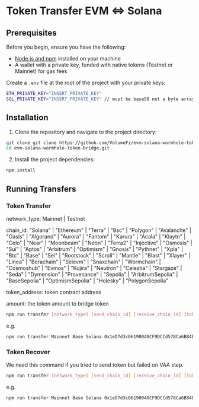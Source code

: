 # Token Transfer EVM <=> Solana

## Prerequisites

Before you begin, ensure you have the following:

 - [Node.js and npm](https://docs.npmjs.com/downloading-and-installing-node-js-and-npm) installed on your machine
 - A wallet with a private key, funded with native tokens (Testnet or Mainnet) for gas fees

Create a `.env` file at the root of the project with your private keys:

```bash
ETH_PRIVATE_KEY="INSERT_PRIVATE_KEY"
SOL_PRIVATE_KEY="INSERT_PRIVATE_KEY" // must be base58 not a byte array!
```

## Installation

1. Clone the repository and navigate to the project directory:

```bash
git clone git clone https://github.com/VolumeFi/evm-solana-wormhole-token-bridge.git
cd evm-solana-wormhole-token-bridge.git
```

2. Install the project dependencies:

```bash
npm install
```

## Running Transfers

### Token Transfer

network_type: Mainnet | Testnet

chain_id: "Solana" | "Ethereum" | "Terra" | "Bsc" | "Polygon" | "Avalanche" | "Oasis" | "Algorand" | "Aurora" | "Fantom" | "Karura" | "Acala" | "Klaytn" | "Celo" | "Near" | "Moonbeam" | "Neon" | "Terra2" | "Injective" | "Osmosis" | "Sui" | "Aptos" | "Arbitrum" | "Optimism" | "Gnosis" | "Pythnet" | "Xpla" | "Btc" | "Base" | "Sei" | "Rootstock" | "Scroll" | "Mantle" | "Blast" | "Xlayer" | "Linea" | "Berachain" | "Seievm" | "Snaxchain" | "Wormchain" | "Cosmoshub" | "Evmos" | "Kujira" | "Neutron" | "Celestia" | "Stargaze" | "Seda" | "Dymension" | "Provenance" | "Sepolia" | "ArbitrumSepolia" | "BaseSepolia" | "OptimismSepolia" | "Holesky" | "PolygonSepolia"

token_address: token contract address

amount: the token amount to bridge token

```bash
npm run transfer [network_type] [send_chain_id] [receive_chain_id] [token_address] [amount]
```

e.g.
```bash
npm run transfer Mainnet Base Solana 0x1eD7d3c06190048CF9DCCd578Ca6B84B93BCa543 1
```

### Token Recover

We need this command if you tried to send token but failed on VAA step.

```bash
npm run transfer [network_type] [send_chain_id] [receive_chain_id] [token_address] [amount] [token_transfer_tx_id]
```

e.g.
```bash
npm run transfer Mainnet Base Solana 0x1eD7d3c06190048CF9DCCd578Ca6B84B93BCa543 1 0xfdd73783a9906b130b208b1d8412ae98e05ca42e2f7fa7b7c3b75cb7144f2a62
```

